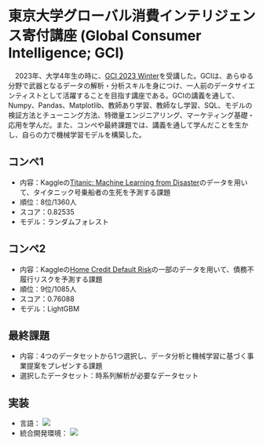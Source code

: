 # 東京大学グローバル消費インテリジェンス寄付講座 (Global Consumer Intelligence; GCI)
　2023年、大学4年生の時に、[GCI 2023 Winter](https://gci2.t.u-tokyo.ac.jp/archives/course/gci-2023-winter)を受講した。GCIは、あらゆる分野で武器となるデータの解析・分析スキルを身につけ、一人前のデータサイエンティストとして活躍することを目指す講座である。GCIの講義を通して、Numpy、Pandas、Matplotlib、教師あり学習、教師なし学習、SQL、モデルの検証方法とチューニング方法、特徴量エンジニアリング、マーケティング基礎・応用を学んだ。また、コンペや最終課題では、講義を通して学んだことを生かし、自らの力で機械学習モデルを構築した。

## コンペ1
- 内容：Kaggleの[Titanic: Machine Learning from Disaster](https://www.kaggle.com/competitions/titanic)のデータを用いて、タイタニック号乗船者の生死を予測する課題
- 順位：8位/1360人
- スコア：0.82535
- モデル：ランダムフォレスト

## コンペ2
- 内容：Kaggleの[Home Credit Default Risk](https://www.kaggle.com/competitions/home-credit-default-risk)の一部のデータを用いて、債務不履行リスクを予測する課題
- 順位：9位/1085人
- スコア：0.76088
- モデル：LightGBM

## 最終課題
- 内容：4つのデータセットから1つ選択し、データ分析と機械学習に基づく事業提案をプレゼンする課題
- 選択したデータセット：時系列解析が必要なデータセット

## 実装
- 言語：
  <img src="https://img.shields.io/badge/-Python-3776AB.svg?logo=python&style=plastic">
- 統合開発環境：
  <img src="https://img.shields.io/badge/-Colab-F9AB00.svg?logo=google%20colab&style=plastic">
